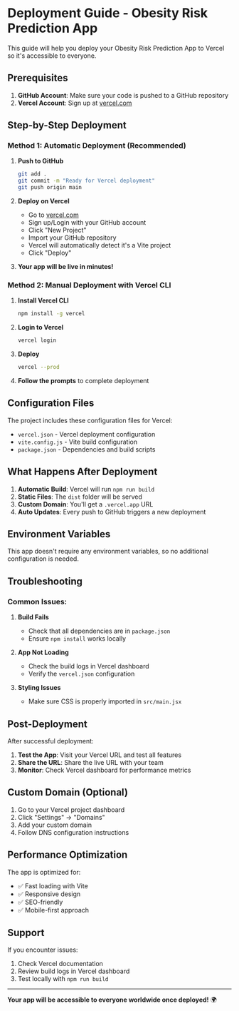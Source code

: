 # Deployment Guide - Obesity Risk Prediction App

This guide will help you deploy your Obesity Risk Prediction App to Vercel so it's accessible to everyone.

## Prerequisites

1. **GitHub Account**: Make sure your code is pushed to a GitHub repository
2. **Vercel Account**: Sign up at [vercel.com](https://vercel.com)

## Step-by-Step Deployment

### Method 1: Automatic Deployment (Recommended)

1. **Push to GitHub**
   ```bash
   git add .
   git commit -m "Ready for Vercel deployment"
   git push origin main
   ```

2. **Deploy on Vercel**
   - Go to [vercel.com](https://vercel.com)
   - Sign up/Login with your GitHub account
   - Click "New Project"
   - Import your GitHub repository
   - Vercel will automatically detect it's a Vite project
   - Click "Deploy"

3. **Your app will be live in minutes!**

### Method 2: Manual Deployment with Vercel CLI

1. **Install Vercel CLI**
   ```bash
   npm install -g vercel
   ```

2. **Login to Vercel**
   ```bash
   vercel login
   ```

3. **Deploy**
   ```bash
   vercel --prod
   ```

4. **Follow the prompts** to complete deployment

## Configuration Files

The project includes these configuration files for Vercel:

- `vercel.json` - Vercel deployment configuration
- `vite.config.js` - Vite build configuration
- `package.json` - Dependencies and build scripts

## What Happens After Deployment

1. **Automatic Build**: Vercel will run `npm run build`
2. **Static Files**: The `dist` folder will be served
3. **Custom Domain**: You'll get a `.vercel.app` URL
4. **Auto Updates**: Every push to GitHub triggers a new deployment

## Environment Variables

This app doesn't require any environment variables, so no additional configuration is needed.

## Troubleshooting

### Common Issues:

1. **Build Fails**
   - Check that all dependencies are in `package.json`
   - Ensure `npm install` works locally

2. **App Not Loading**
   - Check the build logs in Vercel dashboard
   - Verify the `vercel.json` configuration

3. **Styling Issues**
   - Make sure CSS is properly imported in `src/main.jsx`

## Post-Deployment

After successful deployment:

1. **Test the App**: Visit your Vercel URL and test all features
2. **Share the URL**: Share the live URL with your team
3. **Monitor**: Check Vercel dashboard for performance metrics

## Custom Domain (Optional)

1. Go to your Vercel project dashboard
2. Click "Settings" → "Domains"
3. Add your custom domain
4. Follow DNS configuration instructions

## Performance Optimization

The app is optimized for:
- ✅ Fast loading with Vite
- ✅ Responsive design
- ✅ SEO-friendly
- ✅ Mobile-first approach

## Support

If you encounter issues:
1. Check Vercel documentation
2. Review build logs in Vercel dashboard
3. Test locally with `npm run build`

---

**Your app will be accessible to everyone worldwide once deployed!** 🌍 